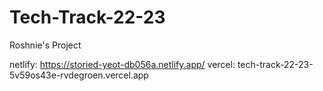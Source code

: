 # Tech-Track-22-23

Roshnie's Project

netlify: https://storied-yeot-db056a.netlify.app/
vercel: tech-track-22-23-5v59os43e-rvdegroen.vercel.app
